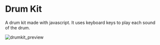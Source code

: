 # Drum Kit
A drum kit made with javascript. It uses keyboard keys to play each sound of the drum.

![drumkit_preview](https://user-images.githubusercontent.com/43797347/126393223-a6ce12ca-6ace-42ea-845d-dfeea27d43d1.png)
